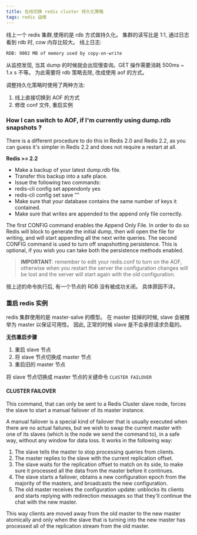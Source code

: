 ```yaml
---
title: 在线切换 redis cluster 持久化策略
tags: redis 运维
---
```




线上一个 redis 集群,使用的是 rdb 方式做持久化。
集群的读写比是 1:1, 通过日志看到 rdb 时, cow 内存比较大。
线上日志:

```
RDB: 9002 MB of memory used by copy-on-write
```

从监控发现, 当其 dump 的时候就会出现慢查询。GET 操作需要消耗 500ms ~ 1.x s 不等。
为此需要将 rdb 策略去除, 改成使用 aof 的方式。


<!--more-->



调整持久化策略时使用了两种方法:

1. 线上直接切换到 AOF 的方式
2. 修改 conf 文件, 重启实例


### How I can switch to AOF, if I'm currently using dump.rdb snapshots ?

There is a different procedure to do this in Redis 2.0 and Redis 2.2, as you can guess it's simpler in Redis 2.2 and does not require a restart at all.

**Redis >= 2.2**

- Make a backup of your latest dump.rdb file.
- Transfer this backup into a safe place.
- Issue the following two commands:
- redis-cli config set appendonly yes
- redis-cli config set save ""
- Make sure that your database contains the same number of keys it contained.
- Make sure that writes are appended to the append only file correctly.

The first CONFIG command enables the Append Only File.
 In order to do so Redis will block to generate the initial dump,
  then will open the file for writing, and will start appending all the next write queries.
The second CONFIG command is used to turn off snapshotting persistence.
This is optional, if you wish you can take both the persistence methods enabled.

> **IMPORTANT**: remember to edit your redis.conf to turn on the AOF, otherwise when you restart the server the configuration changes will be lost and the server will start again with the old configuration.


按上述的命令执行后, 有一个节点的 RDB 没有被成功关闭。
具体原因不详。


### 重启 redis 实例

redis 集群使用的是 master-salve 的模型。
在 master 挂掉的时候, slave 会被推举为 master 以保证可用性。
因此, 正常的时候 slave 是不会承担请求负载的。

**无伤重启步骤**

1. 重启 slave 节点
2. 将 slave 节点切换成 master 节点
3. 重启旧的 master 节点

将 slave 节点切换成 master 节点的关键命令 `CLUSTER FAILOVER`

#### CLUSTER FAILOVER

This command, that can only be sent to a Redis Cluster slave node, forces the slave to start a manual failover of its master instance.

A manual failover is a special kind of failover that is usually executed when there are no actual failures, but we wish to swap the current master with one of its slaves (which is the node we send the command to), in a safe way, without any window for data loss. It works in the following way:

1. The slave tells the master to stop processing queries from clients.
1. The master replies to the slave with the current replication offset.
1. The slave waits for the replication offset to match on its side, to make sure it processed all the data from the master before it continues.
1. The slave starts a failover, obtains a new configuration epoch from the majority of the masters, and broadcasts the new configuration.
1. The old master receives the configuration update: unblocks its clients and starts replying with redirection messages so that they'll continue the chat with the new master.

This way clients are moved away from the old master to the new master atomically and only when the slave that is turning into the new master has processed all of the replication stream from the old master.








